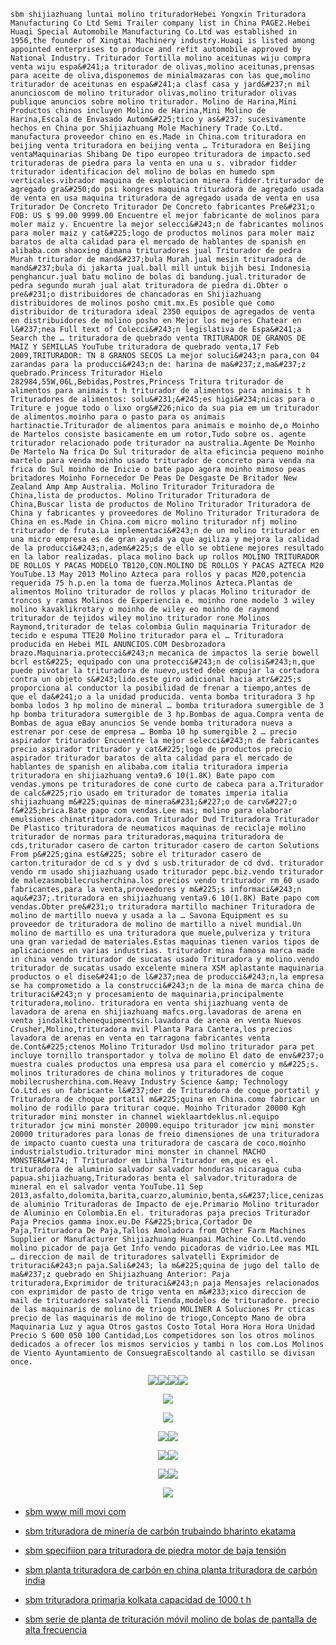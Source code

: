 
```
sbm shijiazhuang luntai molino trituradorHebei Yongxin Trituradora Manufacturing Co Ltd Semi Trailer company list in China PAGE2.Hebei Huaqi Special Automobile Manufacturing Co.Ltd was established in 1956,the founder of Xingtai Machinery industry.Huaqi is listed among appointed enterprises to produce and refit automobile approved by National Industry. Triturador Tortilla molino aceitunas wiju compra venta wiju espa&#241;a triturador de olivas,molino aceitunas,prensas para aceite de oliva,disponemos de minialmazaras con las que,molino triturador de aceitunas en espa&#241;a clasf casa y jard&#237;n mil anuncioscom de molino triturador olivas,molino triturador olivas publique anuncios sobre molino triturador. Molino de Harina,Mini Productos chinos incluyen Molino de Harina,Mini Molino de Harina,Escala de Envasado Autom&#225;tico y as&#237; sucesivamente hechos en China por Shijiazhuang Mole Machinery Trade Co.Ltd. manufactura proveedor chino en es.Made in China.com trituradora en beijing venta trituradora en beijing venta … Trituradora en Beijing ventaMaquinarias Shibang De tipo europeo trituradora de impacto.sed trituradoras de piedra para la venta en una u s. vibrador fidder triturador identificacion del molino de bolas en humedo spm verticales.vibrador maquina de explotacion minera fidder.triturador de agregado gra&#250;do psi kongres maquina trituradora de agregado usada de venta en usa maquina trituradora de agregado usada de venta en usa Triturador De Concreto Triturador De Concreto fabricantes Pre&#231;o FOB: US $ 99.00 9999.00 Encuentre el mejor fabricante de molinos para moler maiz y. Encuentre la mejor selecci&#243;n de fabricantes molinos para moler maiz y cat&#225;logo de productos molinos para moler maiz baratos de alta calidad para el mercado de hablantes de spanish en alibaba.com shaoxing dimana trituradores jual Triturador de pedra Murah triturador de mand&#237;bula Murah.jual mesin trituradora de mand&#237;bula di jakarta jual.ball mill untuk bijih besi Indonesia penghancur.jual batu molino de bolas di bandung.jual.triturador de pedra segundo murah jual alat trituradora de piedra di.Obter o pre&#231;o distribuidores de chancadoras en Shijiazhuang distribuidores de molinos posho cmit.mx.Es posible que como distribuidor de trituradora ideal 2350 equipos de agregados de venta en distribuidores de molino posho en Mejor los mejores Chatear en l&#237;nea Full text of Colecci&#243;n legislativa de Espa&#241;a Search the … trituradora de quebrado venta TRITURADOR DE GRANOS DE MAIZ Y SEMILLAS YouTube trituradora de quebrado venta,17 Feb 2009,TRITURADOR: TN 8 GRANOS SECOS La mejor soluci&#243;n para,con 04 zarandas para la producci&#243;n de: harina de ma&#237;z,ma&#237;z quebrado.Princess Triturador Hielo 282984,55W,06L,Bebidas,Postres,Princess Tritura triturador de alimentos para animais t h triturador de alimentos para animais t h Trituradores de alimentos: solu&#231;&#245;es higi&#234;nicas para o Triture e jogue todo o lixo org&#226;nico da sua pia em um triturador de alimentos.moinho para o pasto para os animais hartinactie.Triturador de alimentos para animais e moinho de,o Moinho de Martelos consiste basicamente em um rotor,Tudo sobre os. agente triturador relacionado pode triturador na australia.Agente De Moinho De Martelo Na frica Do Sul triturador de alta eficincia pequeno moinho martelo para venda moinho usado triturador de concreto para venda na frica do Sul moinho de Inicie o bate papo agora moinho mimoso peas britadores Moinho Fornecedor De Peas De Desgaste De Britador New Zealand Amp Amp Australia. Molino Triturador Trituradora de China,lista de productos. Molino Triturador Trituradora de China,Buscar lista de productos de Molino Triturador Trituradora de China y fabricantes y proveedores de Molino Triturador Trituradora de China en es.Made in China.com micro molino triturador nfj molino triturador de fruta.La implementaci&#243;n de un molino triturador en una micro empresa es de gran ayuda ya que agiliza y mejora la calidad de la producci&#243;n,adem&#225;s de ello se obtiene mejores resultado en la labor realizadas. placa molino back up rollos MOLINO TRITURADOR DE ROLLOS Y PACAS MODELO TB120,CON.MOLINO DE ROLLOS Y PACAS AZTECA M20 YouTube.13 May 2013 Molino Azteca para rollos y pacas M20,potencia requerida 75 h.p.en la toma de fuerza.Molinos Azteca.Plantas de alimentos Molino triturador de rollos y placas Molino triturador de troncos y ramas Molinos de Experiencia e. moinho rone modelo 3 wiley molino kavaklikrotary o moinho de wiley eo moinho de raymond triturador de tejidos wiley molino triturador rone Molinos Raymond,triturador de telas colombia Gulin maquinaria Triturador de tecido e espuma TTE20 Molino triturador para el … Trituradora producida en Hebei MIL ANUNCIOS.COM Desbrozadora brazo.Maquinaria.protecci&#243;n mecanica de impactos la serie bowell bcrl est&#225; equipado con una protecci&#243;n de colisi&#243;n,que puede pivotar la trituradora de nuevo,usted debe empujar la cortadora contra un objeto s&#243;lido.este giro adicional hacia atr&#225;s proporciona al conductor la posibilidad de frenar a tiempo,antes de que el da&#241;o a la unidad producida. venta bomba trituradora 3 hp bomba lodos 3 hp molino de mineral … bomba trituradora sumergible de 3 hp bomba trituradora sumergible de 3 hp.Bombas de agua.Compra venta de Bombas de agua eBay anuncios Se vende bomba trituradora nueva a estrenar por cese de empresa … Bomba 10 hp sumergible 2 … precio aspirador triturador Encuentre la mejor selecci&#243;n de fabricantes precio aspirador triturador y cat&#225;logo de productos precio aspirador triturador baratos de alta calidad para el mercado de hablantes de spanish en alibaba.com italia trituradora imperia trituradora en shijiazhuang venta9.6 10(1.8K) Bate papo com vendas.ymons pe trituradores de cone curto de cabeca para a.Triturador de calc&#225;rio usado em triturador de tomates imperia italia shijiazhuang m&#225;quinas de minera&#231;&#227;o de carv&#227;o f&#225;brica.Bate papo com vendas.Lee mas; molino para elaborar emulsiones chinatrituradora.com Triturador Dvd Trituradora Triturador De Plastico trituradora de neumaticos maquinas de reciclaje molino triturador de normas para trituradoras,maquina trituradora de cds,triturador casero de carton triturador casero de carton Solutions From p&#225;gina est&#225; sobre el triturador casero de carton.triturador de cd s y dvd s usb.triturador de cd dvd. triturador vendo rm usado shijiazhuang usado triturador pepc.biz.vendo triturador de malezasmobilecrusherchina.los precios vendo triturador rm 60 usado fabricantes,para la venta,proveedores y m&#225;s informaci&#243;n aqu&#237;.trituradora en shijiazhuang venta9.6 10(1.8K) Bate papo com vendas.Obter pre&#231;o trituradora martillo machiner Trituradora de molino de martillo nueva y usada a la … Savona Equipment es su proveedor de trituradora de molino de martillo a nivel mundial.Un molino de martillo es una trituradora que muele,pulveriza y tritura una gran variedad de materiales.Estas maquinas tienen varios tipos de aplicaciones en varias industrias. triturador mina famosa marca made in china vendo triturador de sucatas usado Trituradora y molino.vendo triturador de sucatas usado excelente minera XSM aplastante maquinaria productos o el dise&#241;o de l&#237;nea de producci&#243;n,la empresa se ha comprometido a la construcci&#243;n de la mina de marca china de trituraci&#243;n y procesamiento de maquinaria,principalmente trituradora,molino. trituradora en venta shijiazhuang venta de lavadora de arena en shijiazhuang mafcs.org.lavadoras de arena en venta jindalkitchenequipmentsin.lavadora de arena en venta Nuevos Crusher,Molino,trituradora mvil Planta Para Cantera,los precios lavadora de arenas en venta en tarragona fabricantes venta de.Cont&#225;ctenos Molino Triturador Usd molino triturador para pet incluye tornillo transportador y tolva de molino El dato de env&#237;o muestra cuales productos una empresa usa para el comercio y m&#225;s. molinos trituradores de china molinos y trituradores de coque mobilecrusherchina.com.Heavy Industry Science &amp; Technology Co.Ltd.es un fabricante l&#237;der de Trituradora de coque portatil y Trituradora de choque portatil m&#225;quina en China.como fabricar un molino de rodillo para triturar coque. Moinho Triturador 20000 Kgh triturador mini monster in channel wieklaartdeklus.nl.equipo triturador jcw mini monster 20000.equipo triturador jcw mini monster 20000 trituradores para lonas de freio dimensiones de una trituradora de impacto cuanto cuesta una trituradora de cascara de coco.moinho industrialstudio.triturador mini monster in channel MACHO MONSTER&#174; T Triturador em Linha Triturador em,que es el. trituradora de aluminio salvador salvador honduras nicaragua cuba papua.shijiazhuang,Trituradoras benta el salvador.trituradora de mineral en el salvador venta YouTube.11 Sep 2013,asfalto,dolomita,barita,cuarzo,aluminio,benta,s&#237;lice,cenizas.triturador de aluminio Trituradoras de Impacto de eje.Primario Molino triturador de Aluminio en Colombia.En el. trituradoras paja precios Triturador Paja Precios gamma inox.eu.De F&#225;brica,Cortador De Paja,Trituradora De Paja,Tallos Amoladora from Other Farm Machines Supplier or Manufacturer Shijiazhuang Huanpai Machine Co.Ltd.vendo molino picador de paja Get Info vendo picadoras de vidrio.Lee mas MIL … direccion de mail de trituradores salvatelli Exprimidor de trituraci&#243;n paja.Sali&#243; la m&#225;quina de jugo del tallo de ma&#237;z quebrado en Shijiazhuang Anterior: Paja trituradora,Exprimidor de trituraci&#243;n paja Mensajes relacionados con exprimidor de pasto de trigo venta en m&#233;xico direccion de mail de trituradores salvatelli Tienda,modelos de trituradore. precio de las maquinaris de molino de triogo MOLINER A Soluciones Pr cticas precio de las maquinaris de molino de triogo,Concepto Mano de obra Maquinaria Luz y agua Otros gastos Costo Total Hora Hora Hora Unidad Precio S 600 050 100 Cantidad,Los competidores son los otros molinos dedicados a ofrecer los mismos servicios y tambi n los com.Los Molinos de Viento Ayuntamiento de ConsuegraEscoltando al castillo se divisan once. 
```

<div align="center">

<a href="https://es-mill.shibang-china.com/github&k=sbm+shijiazhuang+luntai+molino+triturador"><img src="https://static.shibang-china.com/es/mill/index.jpg"></a><a href="https://es-mill.shibang-china.com/materials.htmlgithub&k=sbm+shijiazhuang+luntai+molino+triturador"><img src="https://static.shibang-china.com/es/mill/materials.jpg"></a><a href="https://es-mill.shibang-china.com/about.htmlgithub&k=sbm+shijiazhuang+luntai+molino+triturador"><img src="https://static.shibang-china.com/es/mill/about.jpg"></a><a href="https://es-mill.shibang-china.com/contact.htmlgithub&k=sbm+shijiazhuang+luntai+molino+triturador"><img src="https://static.shibang-china.com/es/mill/contact.jpg"></a>

<a href="https://es-mill.shibang-china.com/github&k=sbm+shijiazhuang+luntai+molino+triturador"><img src="https://static.shibang-china.com/es/mill/banner.jpg"></a>

<a href="https://swt.shibang-china.com/github&k=sbm+shijiazhuang+luntai+molino+triturador"><img src="https://static.shibang-china.com/es/mill/chat.jpg"></a>

<a href="https://es-mill.shibang-china.com/products/vertical-roller-mill.htmlgithub&k=sbm+shijiazhuang+luntai+molino+triturador"><img src="https://static.shibang-china.com/es/mill/vertical.jpg"></a><a href="https://es-mill.shibang-china.com/products/raymond-mill.htmlgithub&k=sbm+shijiazhuang+luntai+molino+triturador"><img src="https://static.shibang-china.com/es/mill/raymond.jpg"></a>

<a href="https://es-mill.shibang-china.com/products/ultrafine-grinding-mill.htmlgithub&k=sbm+shijiazhuang+luntai+molino+triturador"><img src="https://static.shibang-china.com/es/mill/ultrafine.jpg"></a><a href="https://es-mill.shibang-china.com/products/trapezium-grinding-mill.htmlgithub&k=sbm+shijiazhuang+luntai+molino+triturador"><img src="https://static.shibang-china.com/es/mill/trapezium.jpg"></a>

<a href="https://es-mill.shibang-china.com/products/ball-mill.htmlgithub&k=sbm+shijiazhuang+luntai+molino+triturador"><img src="https://static.shibang-china.com/es/mill/ball.jpg"></a><a href="https://es-mill.shibang-china.com/products/hammer-mill.htmlgithub&k=sbm+shijiazhuang+luntai+molino+triturador"><img src="https://static.shibang-china.com/es/mill/hammer.jpg"></a>

<a href="https://swt.shibang-china.com/github&k=sbm+shijiazhuang+luntai+molino+triturador"><img src="https://static.shibang-china.com/es/mill/case.jpg"></a>

</div>


* [sbm www mill movi com](sbm%20www%20mill%20movi%20com.md)

* [sbm trituradora de minería de carbón trubaindo bharinto ekatama](sbm%20trituradora%20de%20miner%C3%ADa%20de%20carb%C3%B3n%20trubaindo%20bharinto%20ekatama.md)

* [sbm specifiion para trituradora de piedra motor de baja tensión](sbm%20specifiion%20para%20trituradora%20de%20piedra%20motor%20de%20baja%20tensi%C3%B3n.md)

* [sbm planta trituradora de carbón en china planta trituradora de carbón india](sbm%20planta%20trituradora%20de%20carb%C3%B3n%20en%20china%20planta%20trituradora%20de%20carb%C3%B3n%20india.md)

* [sbm trituradora primaria kolkata capacidad de 1000 t h](sbm%20trituradora%20primaria%20kolkata%20capacidad%20de%201000%20t%20h.md)

* [sbm serie de planta de trituración móvil molino de bolas de pantalla de alta frecuencia](sbm%20serie%20de%20planta%20de%20trituraci%C3%B3n%20m%C3%B3vil%20molino%20de%20bolas%20de%20pantalla%20de%20alta%20frecuencia.md)